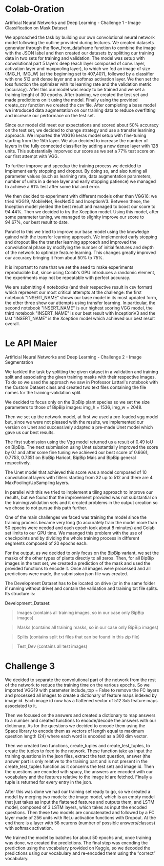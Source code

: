 # Colab-Oration 
Artificial Neural Networks and Deep Learning - Challenge 1 - Image Classification on Mask Dataset

We approached the task by building our own convolutional neural network model following the outline provided during lectures. 
We created datasets generator through the flow_from_dataframe function to combine the image with the JSON label and then created our datasets by splitting our training data in two sets for training and validation. 
The model was setup with convolutional part 5 layers deep (each layer composed of conv. layer, activation layer and maxpooling layer), to which we fed an image of size (IMG_H, IMG_W) (at the beginning set to 407,407), followed by a classifier with one 512 unit dense layer and a softmax activation layer.
We then set the loss function the optimizer with its learning rate and the validation metric (accuracy). 
After this our model was ready to be trained and we set a training lenght of 30 epochs. After training, we created the test set and made predictions on it using the model. Finally using the provided create_csv function we created the csv file.
After completing a base model we introduced data augmentation on our training data to reduce overfitting and increase our performace on the test set.

Since our model did meet our expectations and scored about 50% accuracy on the test set, we decided to change strategy and use a transfer learining approach.
We imported the VGG16 keras model setup with fine-tuning starting from the 15th layer. We also decided to increase the number of layers in the fully connected classifier by adding a new dense layer with 128 units. 
This substantially imporved our score as we set a 77% test score on our first attempt with VGG.

To further improve and speedup the training process we decided to implement early stopping and dropout. By doing so, and also tuning all parameter values (such as learining rate, data augmentation parameters, number of units in a dense layer and early stopping patience) we managed to achieve a 91% test after some trial and error.

We then decided to experiment with different models other than VGG16: we tried VGG19, MobileNet, ResNet50 and InceptionV3. Between these, the Inception model yielded the best result and managed to boost our score to 94.44%. Then we decided to try the Xception model. Using this model, after some parameter tuning, we managed to slighlty improve our score to 94.67%, our best result to date.

Parallel to this we tried to improve our base model using the knowledge gained with the transfer learning approach. We implemented early stopping and dropout like the transfer learning approach and improved the convolutional phase by modifying the number of initial features and depth of the network to optimize feature learning. This changes greatly improved our accuracy bringing it from about 50% to 75%.


It is important to note that we set the seed to make experiments reproducible but, since using Colab's GPU introduces a randomic element, the experiments may not be repeatable with perfect accuracy.

We are submitting 4 notebooks (and their respective result in csv format) which represent our most critical attempts at the challenge: the first notebook "INSERT_NAME" shows our base model in its most updated form, the other three show our attempts using transfer learning. In particular, the second notebook "INSERT_NAME" is our highest scoring VGG model, the third notebook "INSERT_NAME" is our best result with InceptionV3 and the last "INSERT_NAME" is the Xception model which achieved our best result overall.

# Le API Maier
Artificial Neural Networks and Deep Learning - Challenge 2 - Image Segmentation

We tackled the task by splitting the given dataset in a validation and training split and associating the given training masks with their respective images. To do so we used the approach we saw in Professor Lattari's notebook with the Custom Dataset class and created two text files containing the file names for the training-validation split.

We decided to focus only on the BipBip plant species so we set the size parameters to those of BipBip images: img_h = 1536, img_w = 2048.

Then we set up the network model, at first we used a pre-loaded vgg model but, since we were not pleased with the results, we implemented our version on Unet and successively adapted a pre-made Unet model which gave us our best results.

The first submission using the Vgg model returned us a result of 0.49 IoU on BipBip.
The next submission using Unet substantially improved the score by 0.1 and after some fine tuning we achieved our best score of 0.6661, 0.7753, 0.7351 on BipBip Haricot, BipBip Mais and BipBip general respectively.

The Unet model that achieved this score was a model composed of 10 convolutional layers with filters starting from 32 up to 512 and there are 4 MaxPooling/UpSampling layers.

In parallel with this we tried to implement a tiling approach to improve our results, but we found that the improvement provided was not substantial on the training/validation sets and it created problems in the output creation so we chose to not pursue this path further.

One of the main challenges we faced was training the model since the training process became very long (to accurately train the model more than 50 epochs were needed and each epoch took about 8 minutes) and Colab set limits to our GPU time. 
We maanged this problem with the use of checkpoints and by dividing the whole training process in different segments composed of 20 epochs each.

For the output, as we decided to only focus on the BipBip variant, we set the masks of the other types of plants directly to all zeros. 
Then, for all BipBip images in the test set, we created a prediction of the mask and used the provided functions to encode it. Once all images were processed and all predictions were made, the submission json file was created.

The Development Dataset has to be located on drive (or in the same folder if running without drive) and contain the validation and training txt file splits.
Its structure is:

Development_Dataset: 
  > Images (contains all training images, so in our case only BipBip images)

  > Masks (contains all training masks, so in our case only BipBip images)

  > Splits (contains split txt files that can be found in this zip file)

  > Test_Dev (contains all test images)



# Challenge 3
We decided to separate the convolutional part of the network from the rest of the network to reduce the training time on the various epochs. So we imported VGG19 with parameter include_top = False to remove the FC layers and processed all images to create a dictionary of feature maps indexed by image id. Each image id now has a flattened vector of  512 3x5 feature maps associated to it. 

Then we focused on the answers and created a dictionary to map answers to a number and created functions to encode/decode the answers with our dictionary.
As for the questions we decided to encode them using the Space library to encode them as vectors of length equal to maximum question length (24) where each word is encoded as a 300 dim vector.

Then we created two functions, create_tuples and create_test_tuples, to create the tuples to feed to the network. These function take as input the training questions in the json files, extract the text question, answer (the answer part is only relative to the training part and is not present in the create_test_tuples function as it concerns the test set) and image id. Then the questions are encoded with spacy, the answers are encoded with our vocabulary and the features relative to the image id are fetched. Finally a tuple is returned for every entry in the json.  

After this was done we had our training set ready to go, so we created a model by merging two models: the image model, which is an empty model that just takes as input the flattened features and outputs them, and LSTM model, composed of 3 LSTM layers, which takes as input the encoded questions. 
Then these two models are concatenated and followed by a FC layer made of 256 units with ReLu activation functions with Dropout.
At the end there is a layer with 58 neurons (number of possible answers/classes) with softmax activation.

We trained the model by batches for about 50 epochs and, once training was done, we created the predictions. 
The final step was encoding the prediction using the vocabulary provided on Kaggle, so we decoded the predictions using our vocabulary and re-encoded them using the “correct” vocabulary.

